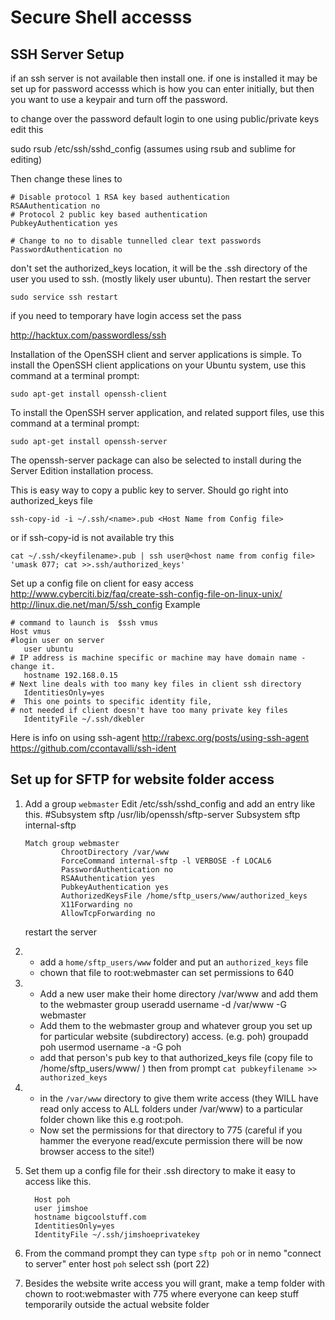 
# Secure Shell accesss

## SSH Server Setup

if an ssh server is not available then install one.  if one is installed it may be set up for password accesss which is how you can enter initially,  but then you want to use a keypair and turn off the password.

to change over the password default login to one using public/private keys
edit this

sudo rsub /etc/ssh/sshd_config    (assumes using rsub and sublime for editing)

Then change these lines to
```
# Disable protocol 1 RSA key based authentication
RSAAuthentication no
# Protocol 2 public key based authentication
PubkeyAuthentication yes

# Change to no to disable tunnelled clear text passwords
PasswordAuthentication no
```
don't set the authorized_keys location, it will be the .ssh directory of the user you used to ssh.  (mostly likely user ubuntu).  Then restart the server

```
sudo service ssh restart
```
if you need to temporary have login access set the pass


http://hacktux.com/passwordless/ssh


 Installation of the OpenSSH client and server applications is simple. To install the OpenSSH client applications on your Ubuntu system, use this command at a terminal prompt:
```
sudo apt-get install openssh-client
```
To install the OpenSSH server application, and related support files, use this command at a terminal prompt:
```
sudo apt-get install openssh-server
```
The openssh-server package can also be selected to install during the Server Edition installation process.



This is easy way to copy a public key to server.  Should go right into authorized_keys file

```
ssh-copy-id -i ~/.ssh/<name>.pub <Host Name from Config file>
```

or if ssh-copy-id is not available try this

```
cat ~/.ssh/<keyfilename>.pub | ssh user@<host name from config file> 'umask 077; cat >>.ssh/authorized_keys'
```

Set up a config file on client for easy access
http://www.cyberciti.biz/faq/create-ssh-config-file-on-linux-unix/
http://linux.die.net/man/5/ssh_config
Example

```
# command to launch is  $ssh vmus
Host vmus
#login user on server
   user ubuntu  
# IP address is machine specific or machine may have domain name - change it.
   hostname 192.168.0.15
# Next line deals with too many key files in client ssh directory
   IdentitiesOnly=yes
#  This one points to specific identity file,
# not needed if client doesn't have too many private key files   
   IdentityFile ~/.ssh/dkebler
```

Here is info on using ssh-agent
http://rabexc.org/posts/using-ssh-agent
https://github.com/ccontavalli/ssh-ident

## Set up for SFTP for website folder access

1.  Add a group `webmaster`
    Edit /etc/ssh/sshd_config and add an entry like this.
        #Subsystem sftp /usr/lib/openssh/sftp-server
        Subsystem sftp internal-sftp

        Match group webmaster
                ChrootDirectory /var/www
                ForceCommand internal-sftp -l VERBOSE -f LOCAL6
                PasswordAuthentication no
                RSAAuthentication yes
                PubkeyAuthentication yes
                AuthorizedKeysFile /home/sftp_users/www/authorized_keys
                X11Forwarding no
                AllowTcpForwarding no
    restart the server            
2.  - add a `home/sftp_users/www` folder and put an `authorized_keys` file
    - chown that file to root:webmaster can set permissions to 640
3.  - Add a new user make their home directory /var/www and add them to the webmaster group
              useradd username -d /var/www -G webmaster
    - Add them to the webmaster group and whatever group you set up for particular website (subdirectory) access.  (e.g. poh)
             groupadd poh
             usermod username -a -G poh
    - add that person's pub key to that authorized_keys file  (copy file to /home/sftp_users/www/ ) then from prompt `cat pubkeyfilename >> authorized_keys`                 
4.  - in the `/var/www` directory to give them write access (they WILL have read only access to ALL folders under /var/www) to a particular folder chown like this e.g  root:poh.   
    - Now set the permissions for that directory to 775  (careful if you hammer the everyone read/excute permission there will be now browser access to the site!)
5.  Set them up a config file for their .ssh directory to make it easy to access like this.

          Host poh
          user jimshoe
          hostname bigcoolstuff.com
          IdentitiesOnly=yes
          IdentityFile ~/.ssh/jimshoeprivatekey    
6.  From the command prompt they can type `sftp poh`   or in nemo "connect to server" enter host `poh` select ssh (port 22)     
7.  Besides the website write access you will grant, make a temp folder with chown to root:webmaster with 775 where everyone can keep stuff temporarily outside the actual website folder    
